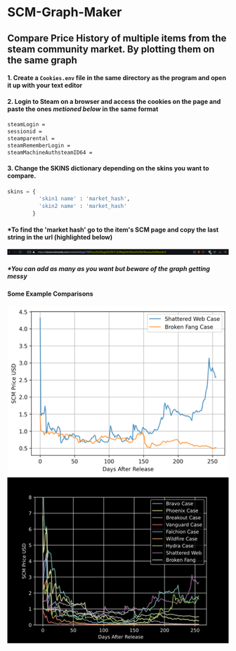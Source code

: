 # SCM-Graph-Maker
## Compare Price History of multiple items from the steam community market. By plotting them on the same graph

#### 1. Create a `Cookies.env` file in the same directory as the program and open it up with your text editor
#### 2. Login to Steam on a browser and access the cookies on the page and paste the ones *metioned below* in the same format

```env
steamLogin =
sessionid =
steamparental =
steamRememberLogin =
steamMachineAuthsteamID64 =
```

#### 3. Change the SKINS dictionary depending on the skins you want to compare. 

```python
skins = { 
          'skin1 name' : 'market_hash',
          'skin2 name' : 'market_hash'
        }
```
#### \*To find the 'market hash' go to the item's SCM page and copy the last string in the url (highlighted below)
![Broken Fang vs Shattered Web](Plots/market_hash.png)
##### __\*You can add as many as you want but beware of the graph getting messy__

#### Some Example Comparisons

![Broken Fang vs Shattered Web](Plots/plot.png)
![Glove Case vs Hydra Case](Plots/plot3.svg)
